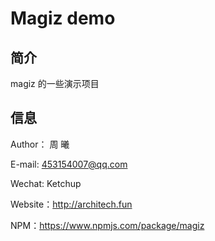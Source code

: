 # Magiz demo

## 简介

magiz 的一些演示项目

## 信息

Author： 周 曦

E-mail:  453154007@qq.com

Wechat:  Ketchup

Website：<http://architech.fun>

NPM：<https://www.npmjs.com/package/magiz>


